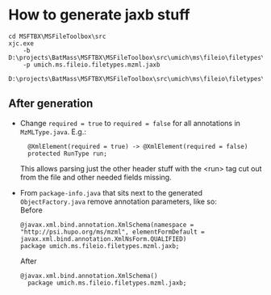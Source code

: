 # How to generate jaxb stuff

```
cd MSFTBX\MSFileToolbox\src 
xjc.exe 
    -b D:\projects\BatMass\MSFTBX\MSFileToolbox\src\umich\ms\fileio\filetypes\mzml\resources\bindings_mzml_standard.xml 
    -p umich.ms.fileio.filetypes.mzml.jaxb 
    D:\projects\BatMass\MSFTBX\MSFileToolbox\src\umich\ms\fileio\filetypes\mzml\resources\mzML1.1.0.xsd
```

## After generation

* Change `required = true` to `required = false` for all annotations in `MzMLType.java`. E.g.:
  ```
    @XmlElement(required = true) -> @XmlElement(required = false) 
    protected RunType run;
  ```
  This allows parsing just the other header stuff with the \<run\> tag cut 
  out from the file and other needed fields missing.


* From `package-info.java` that sits next to the generated `ObjectFactory.java`
  remove annotation parameters, like so:  
  Before
  ```
  @javax.xml.bind.annotation.XmlSchema(namespace = "http://psi.hupo.org/ms/mzml", elementFormDefault = javax.xml.bind.annotation.XmlNsForm.QUALIFIED)
  package umich.ms.fileio.filetypes.mzml.jaxb;
  ```
  After
  ```
  @javax.xml.bind.annotation.XmlSchema()
    package umich.ms.fileio.filetypes.mzml.jaxb;
  ```

